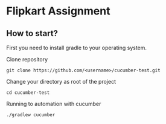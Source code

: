 # Flipkart Assignment

How to start?
------------
First you need to install gradle to your operating system.

Clone repository
````
git clone https://github.com/<username>/cucumber-test.git
````

Change your directory as root of the project
````
cd cucumber-test
````

Running to automation with cucumber
````
./gradlew cucumber
````

